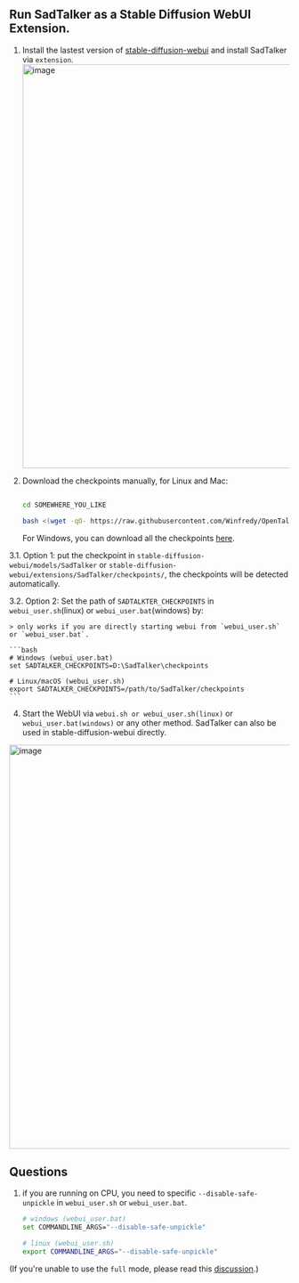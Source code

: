 ## Run SadTalker as a Stable Diffusion WebUI Extension.

1. Install the lastest version of [stable-diffusion-webui](https://github.com/AUTOMATIC1111/stable-diffusion-webui) and install SadTalker via `extension`.
   <img width="726" alt="image" src="https://user-images.githubusercontent.com/4397546/230698519-267d1d1f-6e99-4dd4-81e1-7b889259efbd.png">

2. Download the checkpoints manually, for Linux and Mac:

   ```bash

   cd SOMEWHERE_YOU_LIKE

   bash <(wget -qO- https://raw.githubusercontent.com/Winfredy/OpenTalker/main/scripts/download_models.sh)
   ```

   For Windows, you can download all the checkpoints [here](https://github.com/OpenTalker/SadTalker/tree/main#2-download-models).

3.1. Option 1: put the checkpoint in `stable-diffusion-webui/models/SadTalker` or `stable-diffusion-webui/extensions/SadTalker/checkpoints/`, the checkpoints will be detected automatically.

3.2. Option 2: Set the path of `SADTALKTER_CHECKPOINTS` in `webui_user.sh`(linux) or `webui_user.bat`(windows) by:

    > only works if you are directly starting webui from `webui_user.sh` or `webui_user.bat`.

    ```bash
    # Windows (webui_user.bat)
    set SADTALKER_CHECKPOINTS=D:\SadTalker\checkpoints

    # Linux/macOS (webui_user.sh)
    export SADTALKER_CHECKPOINTS=/path/to/SadTalker/checkpoints
    ```

4. Start the WebUI via `webui.sh or webui_user.sh(linux)` or `webui_user.bat(windows)` or any other method. SadTalker can also be used in stable-diffusion-webui directly.

<img width="726" alt="image" src="https://user-images.githubusercontent.com/4397546/230698614-58015182-2916-4240-b324-e69022ef75b3.png">

## Questions

1. if you are running on CPU, you need to specific `--disable-safe-unpickle` in `webui_user.sh` or `webui_user.bat`.

   ```bash
   # windows (webui_user.bat)
   set COMMANDLINE_ARGS="--disable-safe-unpickle"

   # linux (webui_user.sh)
   export COMMANDLINE_ARGS="--disable-safe-unpickle"
   ```

(If you're unable to use the `full` mode, please read this [discussion](https://github.com/Winfredy/SadTalker/issues/78).)

